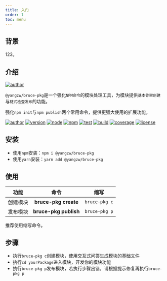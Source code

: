 ```yaml
---
title: 入门
order: 1
toc: menu
---
```


## 背景

123。

## 介绍

[![author](https://img.shields.io/badge/@yangzw/bruce--pkg-强化NPM命令的模块处理工具-66f.svg)](https://github.com/JowayYoung/bruce)

`@yangzw/bruce-pkg`是一个强化`NPM命令`的模块处理工具，为模块提供`基本骨架创建`与`链式检查发布`的功能。

强化`npm init`与`npm publish`两个常用命令，提供更强大使用的扩展功能。

[![author](https://img.shields.io/badge/author-JowayYoung-f66.svg)](https://github.com/JowayYoung/bruce)<span class="gap"></span>
[![version](https://img.shields.io/badge/version-1.0.0-f66.svg)](https://github.com/JowayYoung/bruce)<span class="gap"></span>
[![node](https://img.shields.io/badge/node-%3E%3D16.0.0-3c9.svg)](https://github.com/JowayYoung/bruce)<span class="gap"></span>
[![npm](https://img.shields.io/badge/npm-%3E%3D7.10.0-3c9.svg)](https://github.com/JowayYoung/bruce)<span class="gap"></span>
[![test](https://img.shields.io/badge/test-passing-f90.svg)](https://github.com/JowayYoung/bruce)<span class="gap"></span>
[![build](https://img.shields.io/badge/build-passing-f90.svg)](https://github.com/JowayYoung/bruce)<span class="gap"></span>
[![coverage](https://img.shields.io/badge/coverage-80%25-09f.svg)](https://github.com/JowayYoung/bruce)<span class="gap"></span>
[![license](https://img.shields.io/badge/license-MIT-09f.svg)](https://github.com/JowayYoung/bruce)

## 安装

- 使用`npm`安装：`npm i @yangzw/bruce-pkg`
- 使用`yarn`安装：`yarn add @yangzw/bruce-pkg`

## 使用

功能|命令|缩写
:-:|:-:|:-:
创建模块|**bruce-pkg create**|`bruce-pkg c`
发布模块|**bruce-pkg publish**|`bruce-pkg p`

推荐使用缩写命令。

## 步骤

- 执行`bruce-pkg c`创建模块，使用交互式问答生成模块的基础文件
- 执行`cd yourPackage`进入模块，开发你的模块功能
- 执行`bruce-pkg p`发布模块，若执行步骤出错，请根据提示修复再执行`bruce-pkg p`